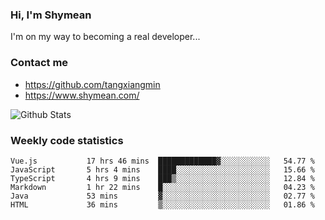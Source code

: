### Hi, I'm Shymean

I'm on my way to becoming a real developer...

### Contact me

- <https://github.com/tangxiangmin>
- <https://www.shymean.com/>

![Github Stats](https://github-readme-stats.vercel.app/api?username=tangxiangmin&show_icons=true&theme=dark)


###  Weekly code statistics

<!--START_SECTION:waka-->

```text
Vue.js           17 hrs 46 mins  █████████████▓░░░░░░░░░░░   54.77 %
JavaScript       5 hrs 4 mins    ████░░░░░░░░░░░░░░░░░░░░░   15.66 %
TypeScript       4 hrs 9 mins    ███▒░░░░░░░░░░░░░░░░░░░░░   12.84 %
Markdown         1 hr 22 mins    █░░░░░░░░░░░░░░░░░░░░░░░░   04.23 %
Java             53 mins         ▓░░░░░░░░░░░░░░░░░░░░░░░░   02.77 %
HTML             36 mins         ▒░░░░░░░░░░░░░░░░░░░░░░░░   01.86 %
```

<!--END_SECTION:waka-->